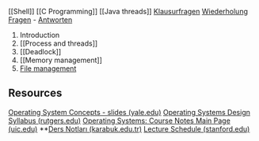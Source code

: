 [[Shell]]
[[C Programming]]
[[Java threads]]
[Klausurfragen](Klausurfragen.md)
[Wiederholung](IKG/Operating%20systems/Klausur/Wiederholung.md)
[Fragen](Fragen.md) - [Antworten](Antworten.md)

1. Introduction
2. [[Process and threads]]
3. [[Deadlock]]
4. [[Memory management]]
5. [File management](File%20management.md)

## Resources
[Operating System Concepts - slides (yale.edu)](https://codex.cs.yale.edu/avi/os-book/OS10/slide-dir/index.html)
[Operating Systems Design Syllabus (rutgers.edu)](https://people.cs.rutgers.edu/~pxk/416/syllabus.html)
[Operating Systems: Course Notes Main Page (uic.edu)](https://www.cs.uic.edu/~jbell/CourseNotes/OperatingSystems/)
**[Ders Notları (karabuk.edu.tr)](https://web.karabuk.edu.tr/yasinortakci/dersnotlari.html)
[Lecture Schedule (stanford.edu)](https://web.stanford.edu/~ouster/cgi-bin/cs140-spring20/lectures.php)
